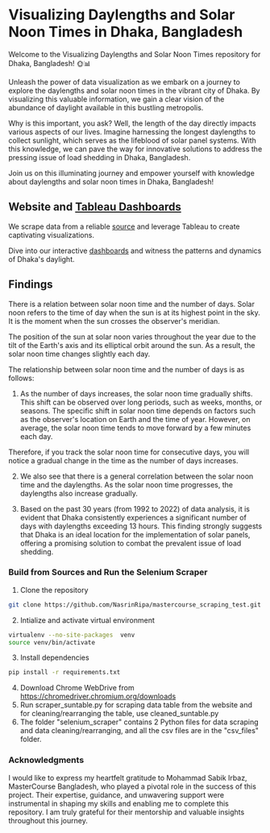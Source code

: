 # Visualizing Daylengths and Solar Noon Times in Dhaka, Bangladesh 

Welcome to the Visualizing Daylengths and Solar Noon Times repository for Dhaka, Bangladesh! 🌞📊

Unleash the power of data visualization as we embark on a journey to explore the daylengths and solar noon times in the vibrant city of Dhaka. By visualizing this valuable information, we gain a clear vision of the abundance of daylight available in this bustling metropolis.

Why is this important, you ask? Well, the length of the day directly impacts various aspects of our lives. Imagine harnessing the longest daylengths to collect sunlight, which serves as the lifeblood of solar panel systems. With this knowledge, we can pave the way for innovative solutions to address the pressing issue of load shedding in Dhaka, Bangladesh.

Join us on this illuminating journey and empower yourself with knowledge about daylengths and solar noon times in Dhaka, Bangladesh!

## Website and [Tableau Dashboards](https://public.tableau.com/app/profile/nasrin.akter) 
We scrape data from a reliable [source](https://www.timeanddate.com/sun/bangladesh/dhaka) and leverage Tableau to create captivating visualizations. 

Dive into our interactive [dashboards](https://public.tableau.com/app/profile/nasrin.akter) and witness the patterns and dynamics of Dhaka's daylight.

## Findings

There is a relation between solar noon time and the number of days. Solar noon refers to the time of day when the sun is at its highest point in the sky. It is the moment when the sun crosses the observer's meridian.

The position of the sun at solar noon varies throughout the year due to the tilt of the Earth's axis and its elliptical orbit around the sun. As a result, the solar noon time changes slightly each day.

The relationship between solar noon time and the number of days is as follows: 

1. As the number of days increases, the solar noon time gradually shifts. This shift can be observed over long periods, such as weeks, months, or seasons.
The specific shift in solar noon time depends on factors such as the observer's location on Earth and the time of year. However, on average, the solar noon time tends to move forward by a few minutes each day.

Therefore, if you track the solar noon time for consecutive days, you will notice a gradual change in the time as the number of days increases.

2. We also see that there is a general correlation between the solar noon time and the daylengths. As the solar noon time progresses, the daylengths also increase gradually. 

3. Based on the past 30 years (from 1992 to 2022) of data analysis, it is evident that Dhaka consistently experiences a significant number of days with daylengths exceeding 13 hours. This finding strongly suggests that Dhaka is an ideal location for the implementation of solar panels, offering a promising solution to combat the prevalent issue of load shedding.

### Build from Sources and Run the Selenium Scraper

1. Clone the repository
```bash
git clone https://github.com/NasrinRipa/mastercourse_scraping_test.git
```
2. Intialize and activate virtual environment
```bash
virtualenv --no-site-packages  venv
source venv/bin/activate
```
3. Install dependencies
```bash
pip install -r requirements.txt
```
4. Download Chrome WebDrive from https://chromedriver.chromium.org/downloads
5. Run scraper_suntable.py for scraping data table from the website and for cleaning/rearranging the table, use cleaned_suntable.py 
6. The folder "selenium_scraper" contains 2 Python files for data scraping and data cleaning/rearranging, and all the csv files are in the "csv_files" folder.


### Acknowledgments

I would like to express my heartfelt gratitude to Mohammad Sabik Irbaz, MasterCourse Bangladesh, who played a pivotal role in the success of this project. Their expertise, guidance, and unwavering support were instrumental in shaping my skills and enabling me to complete this repository. I am truly grateful for their mentorship and valuable insights throughout this journey.
